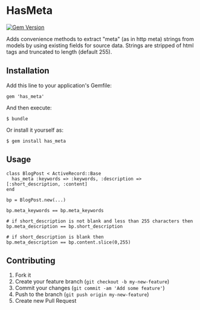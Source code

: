 # HasMeta

[![Gem Version](https://badge.fury.io/rb/has_meta.png)](http://badge.fury.io/rb/has_meta)

Adds convenience methods to extract "meta" (as in http meta) strings from
models by using existing fields for source data. Strings are stripped of html
tags and truncated to length (default 255).

## Installation

Add this line to your application's Gemfile:

    gem 'has_meta'

And then execute:

    $ bundle

Or install it yourself as:

    $ gem install has_meta

## Usage

    class BlogPost < ActiveRecord::Base
      has_meta :keywords => :keywords, :description => [:short_description, :content]
    end

    bp = BlogPost.new(...)

    bp.meta_keywords == bp.meta_keywords

    # if short_description is not blank and less than 255 characters then
    bp.meta_description == bp.short_description

    # if short_description is blank then
    bp.meta_description == bp.content.slice(0,255)

## Contributing

1. Fork it
2. Create your feature branch (`git checkout -b my-new-feature`)
3. Commit your changes (`git commit -am 'Add some feature'`)
4. Push to the branch (`git push origin my-new-feature`)
5. Create new Pull Request
